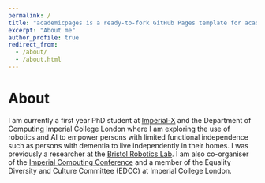 ```yaml
---
permalink: /
title: "academicpages is a ready-to-fork GitHub Pages template for academic personal websites"
excerpt: "About me"
author_profile: true
redirect_from: 
  - /about/
  - /about.html
---
```



About
======
I am currently a first year PhD student at [Imperial-X](https://ix.imperial.ac.uk/) and the Department of Computing Imperial College London where I am exploring the use of robotics and AI to empower persons with limited functional independence such as persons with dementia to live independently in their homes. I was previously a researcher at the [Bristol Robotics Lab](https://www.bristolroboticslab.com/). I am also co-organiser of the [Imperial Computing Conference](https://icc.doc.ic.ac.uk) and a member of the Equality Diversity and Culture Committee (EDCC) at Imperial College London. 


